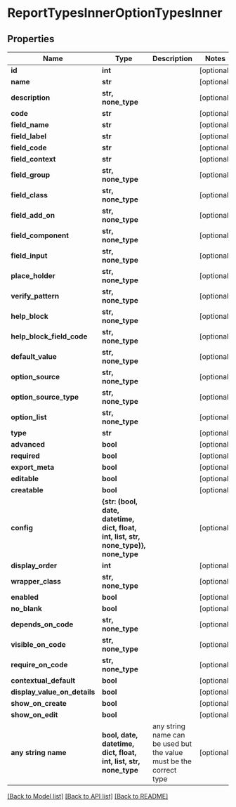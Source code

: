 # ReportTypesInnerOptionTypesInner


## Properties
Name | Type | Description | Notes
------------ | ------------- | ------------- | -------------
**id** | **int** |  | [optional] 
**name** | **str** |  | [optional] 
**description** | **str, none_type** |  | [optional] 
**code** | **str** |  | [optional] 
**field_name** | **str** |  | [optional] 
**field_label** | **str** |  | [optional] 
**field_code** | **str** |  | [optional] 
**field_context** | **str** |  | [optional] 
**field_group** | **str, none_type** |  | [optional] 
**field_class** | **str, none_type** |  | [optional] 
**field_add_on** | **str, none_type** |  | [optional] 
**field_component** | **str, none_type** |  | [optional] 
**field_input** | **str, none_type** |  | [optional] 
**place_holder** | **str, none_type** |  | [optional] 
**verify_pattern** | **str, none_type** |  | [optional] 
**help_block** | **str, none_type** |  | [optional] 
**help_block_field_code** | **str, none_type** |  | [optional] 
**default_value** | **str, none_type** |  | [optional] 
**option_source** | **str, none_type** |  | [optional] 
**option_source_type** | **str, none_type** |  | [optional] 
**option_list** | **str, none_type** |  | [optional] 
**type** | **str** |  | [optional] 
**advanced** | **bool** |  | [optional] 
**required** | **bool** |  | [optional] 
**export_meta** | **bool** |  | [optional] 
**editable** | **bool** |  | [optional] 
**creatable** | **bool** |  | [optional] 
**config** | **{str: (bool, date, datetime, dict, float, int, list, str, none_type)}, none_type** |  | [optional] 
**display_order** | **int** |  | [optional] 
**wrapper_class** | **str, none_type** |  | [optional] 
**enabled** | **bool** |  | [optional] 
**no_blank** | **bool** |  | [optional] 
**depends_on_code** | **str, none_type** |  | [optional] 
**visible_on_code** | **str, none_type** |  | [optional] 
**require_on_code** | **str, none_type** |  | [optional] 
**contextual_default** | **bool** |  | [optional] 
**display_value_on_details** | **bool** |  | [optional] 
**show_on_create** | **bool** |  | [optional] 
**show_on_edit** | **bool** |  | [optional] 
**any string name** | **bool, date, datetime, dict, float, int, list, str, none_type** | any string name can be used but the value must be the correct type | [optional]

[[Back to Model list]](../README.md#documentation-for-models) [[Back to API list]](../README.md#documentation-for-api-endpoints) [[Back to README]](../README.md)


